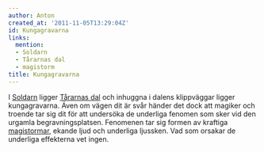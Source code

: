 ```yaml
---
author: Anton
created_at: '2011-11-05T13:29:04Z'
id: Kungagravarna
links:
  mention:
  - Soldarn
  - Tårarnas dal
  - magistorm
title: Kungagravarna
---
```


I [Soldarn] ligger [Tårarnas dal] och inhuggna i dalens klippväggar ligger kungagravarna. Även om
vägen dit är svår händer det dock att magiker och troende tar sig dit för att undersöka de underliga
fenomen som sker vid den urgamla begravningsplatsen. Fenomenen tar sig formen av kraftiga
[magistormar], ekande ljud och underliga ljussken. Vad som orsakar de underliga effekterna vet
ingen.

  [Soldarn]: Soldarn
  [Tårarnas dal]: Tårarnas_dal
  [magistormar]: magistorm
